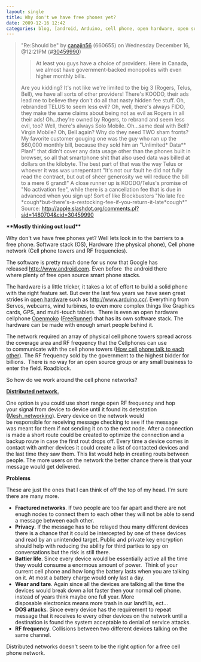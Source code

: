 ```yaml
---
layout: single
title: Why don't we have free phones yet?
date: 2009-12-16 12:42
categories: blog, [android, Arduino, cell phone, open hardware, open source, phone, Rants]
---
```

<blockquote>"Re:Should be" by <a href="http://slashdot.org/~canajin56">canajin56</a> (660655) on Wednesday December 16, @12:21PM (#<a href="http://apple.slashdot.org/comments.pl?sid=1480704&amp;cid=30459990">30459990</a>)
<blockquote>At least you guys have a choice of providers. Here in Canada, we almost have government-backed monopolies with even higher monthly bills.</blockquote>
Are you kidding? It's not like we're limited to the big 3 (Rogers, Telus, Bell), we have all sorts of other providers! There's KOODO, their ads lead me to believe they don't do all that nasty hidden fee stuff. Oh, rebranded TELUS to seem less evil? Oh, well, there's always FIDO, they make the same claims about being not as evil as Rogers in all their ads! Oh...they're owned by Rogers, to rebrand and seem less evil, too? Well, there's always Solo Mobile. Oh...same deal with Bell? Virgin Mobile? Oh, Bell again? Why do they need TWO sham fronts? My favorite customer gouging one was the guy who ran up the $60,000 monthly bill, because they sold him an "Unlimited* Data** Plan!" that didn't cover any data usage other than the phones built in browser, so all that smartphone shit that also used data was billed at dollars on the kilobyte. The best part of that was the way Telus or whoever it was was unrepentant "It's not our fault he did not fully read the contract, but out of sheer generosity we will reduce the bill to a mere 6 grand!" A close runner up is KOODO/Telus's promise of "No activation fee", while there is a cancellation fee that is due in advanced when you sign up! Sort of like Blockbusters "No late fee *cough*but-there's-a-restocking-fee-if-you-return-it-late*cough*"
Source: <a href="http://apple.slashdot.org/comments.pl?sid=1480704&amp;cid=30459990">http://apple.slashdot.org/comments.pl?sid=1480704&amp;cid=30459990</a></blockquote>
<strong>**Mostly thinking out loud**</strong>

Why don't we have free phones yet?
Well lets look in to the barriers to a free phone. Software stack (OS), Hardware (the physical phone), Cell phone network (Cell phone towers and RF frequencies).

The software is pretty much done for us now that Google has released <a href="http://www.android.com/">http://www.android.com</a>. Even before  the android there where plenty of free open source smart phone stacks.

The hardware is a little tricker, it takes a lot of effort to build a solid phone with the right feature set. But over the last few years we have seen great strides in <a href="http://en.wikipedia.org/wiki/Open_source_hardware">open hardware</a> such as <a href="http://www.arduino.cc/">http://www.arduino.cc/</a>. Everything from Servos, webcams, wind turbines, to even more complex things like Graphics cards, GPS, and multi-touch tablets.  There is even an open hardware cellphone <a href="http://en.wikipedia.org/wiki/Openmoko">Openmoko</a> (<a href="http://www.openmoko.com/freerunner.html">FreeRunner</a>) that has its own software stack. The hardware can be made with enough smart people behind it.

The network required an array of physical cell phone towers spread across the coverage area and RF frequency that the Cellphones can use to communicate with the cell phone towers (<a href="http://electronics.howstuffworks.com/cell-phone1.htm">How cell phone talk to each other</a>). The RF frequency sold by the government to the highest bidder for billions.  There is no way for an open source group or any small business to enter the field. Roadblock.

So how do we work around the cell phone networks?

<strong><span style="text-decoration: underline;">Distributed network. </span></strong>

One option is you could use short range open RF frequency and hop your signal from device to device until it found its detestation (<a href="http://en.wikipedia.org/wiki/Mesh_networking">Mesh_networking</a>). Every device on the network would be responsible for receiving message checking to see if the message was meant for them if not sending it on to the next node. After a connection is made a short route could be created to optimize the connection and a backup route in case the first rout drops off. Every time a device comes in contact with anther devices it could create a list of contacted devices and the last time they saw them. This list would help in creating routs between people. The more users on the network the better chance there is that your message would get delivered.

<strong>Problems</strong>

These are just the ones that I can think of off the top of my head. I'm sure there are many more.
<ul>
	<li><strong>Fractured networks</strong>. If two people are too far apart and there are not enugh nodes to connect them to each other they will not be able to send a message between each other.</li>
	<li><strong>Privacy</strong>. If the message has to be relayed thou many different devices there is a chance that it could be intercepted by one of these devices and read by an unintended target. Public and private key encryption should help with reducing the ability for third parties to spy on conversations but the risk is still there.</li>
	<li><strong>Battier life</strong>. Since every device would be essentially active all the time they would consume a enormous amount of power.  Think of your current cell phone and how long the battery lasts when you are talking on it. At most a battery charge would only last a day.</li>
	<li><strong>Wear and tare</strong>. Again since all the devices are talking all the time the devices would break down a lot faster then your normal cell phone. instead of years think maybe one full year. More disposable electronics means more trash in our landfills, ect...</li>
	<li><strong>DOS attack</strong>s. Since every device has the requirement to repeat message that it receives to every other devices on the network until a destination is found the system acceptable to denial of service attacks.</li>
	<li><strong>RF frequency</strong>. Collisions between two different devices talking on the same channel.</li>
</ul>
Distributed networks doesn't seem to be the right option for a free cell phone network.
